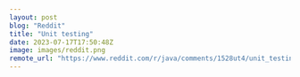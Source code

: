```yaml
---
layout: post
blog: "Reddit"
title: "Unit testing"
date: 2023-07-17T17:50:48Z
image: images/reddit.png
remote_url: "https://www.reddit.com/r/java/comments/1528ut4/unit_testing/"
---
```

